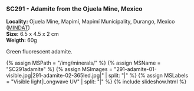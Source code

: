 
### <a name="SC291"></a> SC291 - Adamite from the Ojuela Mine, Mexico

**Locality:**  Ojuela Mine, Mapimí, Mapimí Municipality, Durango, Mexico ([MINDAT](https://www.mindat.org/loc-2318.html))  
**Size:** 6.5 x 4.5 x 2 cm  
**Weigth:** 60g  

Green fluorescent adamite.

{% assign MSPath = "/img/minerals/" %}
{% assign MSName = "SC291adamite" %}
{% assign MSImages = "291-adamite-01-visible.jpg|291-adamite-02-365led.jpg|" | split: "|" %}
{% assign MSLabels = "Visible light|Longwave UV" | split: "|" %}
{% include slideshow.html %}

